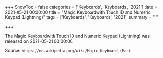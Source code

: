 +++
ShowToc = false
categories = ['Keyboards', 'Keyboards', '2021']
date = 2021-05-21 00:00:00
title = "Magic Keyboardwith Touch ID and Numeric Keypad (Lightning)"
tags = ['Keyboards', 'Keyboards', '2021']
summary = " "

+++

The Magic Keyboardwith Touch ID and Numeric Keypad (Lightning) was released on 2021-05-21 00:00:00.

Source: `https://en.wikipedia.org/wiki/Magic_Keyboard_(Mac)`


